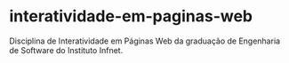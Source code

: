 # interatividade-em-paginas-web
 Disciplina de Interatividade em Páginas Web da graduação de Engenharia de Software do Instituto Infnet.
